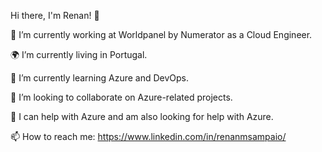 
Hi there, I'm Renan! 👋

🔭 I’m currently working at Worldpanel by Numerator as a Cloud Engineer.

🌍 I’m currently living in Portugal.

🌱 I’m currently learning Azure and DevOps.

👯 I’m looking to collaborate on Azure-related projects.

💬 I can help with Azure and am also looking for help with Azure.

📫 How to reach me: https://www.linkedin.com/in/renanmsampaio/


